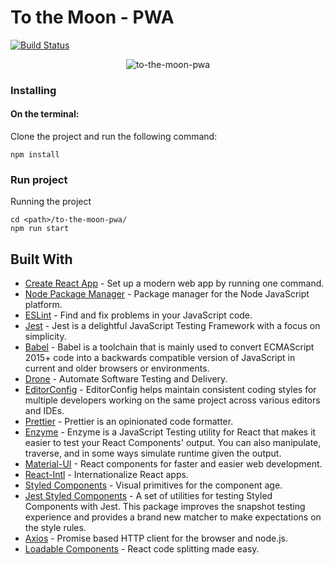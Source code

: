 # To the Moon - PWA

[![Build Status](https://cloud.drone.io/api/badges/matheuslab/to-the-moon-pwa/status.svg)](https://cloud.drone.io/matheuslab/to-the-moon-pwa)

<p align="center">
  <img src="https://steamcdn-a.akamaihd.net/steam/apps/206440/capsule_616x353.jpg?t=1530767611" alt="to-the-moon-pwa" align="center" />
</p>

### Installing

#### On the terminal:

Clone the project and run the following command:
```
npm install
```
### Run project

Running the project
```
cd <path>/to-the-moon-pwa/
npm run start
```

## Built With

* [Create React App](https://github.com/facebook/create-react-app) - Set up a modern web app by running one command.
* [Node Package Manager](https://www.npmjs.com/) - Package manager for the Node JavaScript platform.
* [ESLint](https://eslint.org/) - Find and fix problems in your JavaScript code.
* [Jest](https://jestjs.io/en/) - Jest is a delightful JavaScript Testing Framework with a focus on simplicity.
* [Babel](https://babeljs.io/) - Babel is a toolchain that is mainly used to convert ECMAScript 2015+ code into a backwards compatible version of JavaScript in current and older browsers or environments.
* [Drone](https://drone.io/) - Automate Software Testing and Delivery.
* [EditorConfig](https://editorconfig.org/) - EditorConfig helps maintain consistent coding styles for multiple developers working on the same project across various editors and IDEs.
* [Prettier](https://prettier.io/) - Prettier is an opinionated code formatter.
* [Enzyme](https://enzymejs.github.io/enzyme/) - Enzyme is a JavaScript Testing utility for React that makes it easier to test your React Components' output. You can also manipulate, traverse, and in some ways simulate runtime given the output.
* [Material-UI](https://material-ui.com/) - React components for faster and easier web development.
* [React-Intl](https://github.com/formatjs/react-intl) - Internationalize React apps.
* [Styled Components](https://styled-components.com/) - Visual primitives for the component age.
* [Jest Styled Components](https://github.com/styled-components/jest-styled-components) - A set of utilities for testing Styled Components with Jest. This package improves the snapshot testing experience and provides a brand new matcher to make expectations on the style rules.
* [Axios](https://github.com/axios/axios) - Promise based HTTP client for the browser and node.js.
* [Loadable Components](https://loadable-components.com/) - React code splitting made easy.
